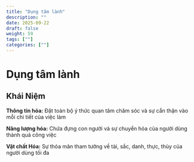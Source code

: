```yaml
---
title: "Dụng tâm lành"
description: ""
date: 2025-09-22
draft: false
weight: 59
tags: [""]
categories: [""]
---
```


# Dụng tâm lành

<!-- **Mã:** 
**Nhóm:**  -->

## Khái Niệm

**Thông tin hóa:** Đặt toàn bộ ý thức quan tâm chăm sóc và sự cẩn thận vào mỗi chi tiết của việc làm

**Năng lượng hóa:** Chứa đựng con người và sự chuyển hóa của người dùng thành quả công việc

**Vật chất Hóa:** Sự thỏa mãn tham tưởng về tài, sắc, danh, thực, thùy của người dùng tối đa